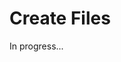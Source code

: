 <meta sectionIndex="4">
<meta url="https://github.com/johnlindquist/kit/discussions/796">
<meta id="D_kwDOEu7MBc4AP9TS">
<meta title="Create Files">
<meta section="Files">
<meta i="1">    
<meta path="docs/create-files">    

# Create Files  

In progress...
